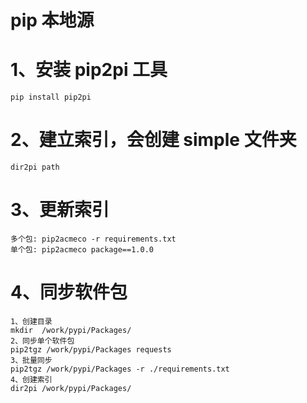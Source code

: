 # pip 本地源

# 1、安装 pip2pi 工具

```
pip install pip2pi
```

# 2、建立索引，会创建 simple 文件夹

```
dir2pi path
```

# 3、更新索引

```
多个包: pip2acmeco -r requirements.txt 
单个包: pip2acmeco package==1.0.0
```

# 4、同步软件包

```
1、创建目录
mkdir  /work/pypi/Packages/
2、同步单个软件包
pip2tgz /work/pypi/Packages requests
3、批量同步
pip2tgz /work/pypi/Packages -r ./requirements.txt
4、创建索引
dir2pi /work/pypi/Packages/
```

